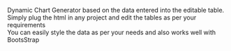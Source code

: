 Dynamic Chart Generator based on the data entered into the editable table. <br />
Simply plug the html in any project and edit the tables as per your requirements <br />
You can easily style the data as per your needs and also works well with BootsStrap 
